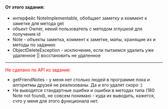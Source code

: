 #### От этого задания: 

* интерфейс NoteImplementable, обобщает заметку и коммент к заметке для метода get
* объект Owner, некий пользователь с методом зглушкой для получения id
* Note - объекты заметка, коммент к заметке, мапы, хранящие их и методы по заданию
* ObjectDeleteException - исключение, если пытаемся удалить уже удаленное || восстановить не удаленное

---
<span style="color:red">
Не сделано по API из задания:
</span>

* getFriendNotes - у меня нет столько людей в программе пока и алгоритмы друзей не реализованы. Да и его удалят скоро :)
* Не выводятся стандартные ошибки и ошибки в методах типа (180 Note not found), не совсем понимаю - куда их выводить, кажется, счто у меня для этого функционала нет.

